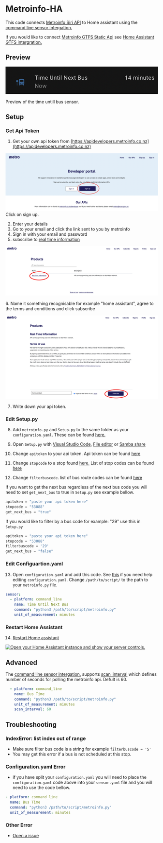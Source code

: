 # Metroinfo-HA
This code connects [Metroinfo Siri API](https://apidevelopers.metroinfo.co.nz/api-details#api=siri-service) to Home assistant using the [command line sensor intergation.](https://www.home-assistant.io/integrations/sensor.command_line/)

If you would like to connect [Metroinfo GTFS Static Api](https://apidevelopers.metroinfo.co.nz/api-details#api=gtfs-static-service) see [Home Assistant GTFS intergration.](https://www.home-assistant.io/integrations/gtfs/)
## Preview

<p class='img'>
  <img src='/images/Metroinfo Preview.png' alt='Preview of the time untill bus sensor.'>
  
  Preview of the time untill bus sensor.
</p>

## Setup

### Get Api Token

1. Get your own api token from [https://apidevelopers.metroinfo.co.nz](https://apidevelopers.metroinfo.co.nz)
<p class='img'>
  <img src='/images/Metroinfo-dev-webiste.jpeg' alt='Screenshot of the metroinfo Developer portal'>
  Click on sign up.
</p>

2. Enter your details
3. Go to your email and click the link sent to you by metroinfo
4. Sign in with your email and password
5. subscribe to [real time information](https://apidevelopers.metroinfo.co.nz/product#product=real-time-information)
<p class='img'>
  <img src='images/Products.png' alt='Screenshot of the metroinfo Products portal'>
</p>
6. Name it something recognisable for example "home assistant", agree to the terms and conditions and click subscribe
<p class='img'>
  <img src='images/Subscribe-page-screenshot.png' alt='Screenshot of the metroinfo Products portal'>
</p>

7. Write down your api token. 
### Edit Setup.py
8. Add `metroinfo.py` and `Setup.py` to the same folder as your `configuration.yaml`. These can be found [here.](/config/)
9. Open `Setup.py` with [Visual Studio Code](https://my.home-assistant.io/redirect/supervisor_addon/?addon=a0d7b954_vscode), [File editor](https://my.home-assistant.io/redirect/supervisor_addon/?addon=core_configurator) or [Samba share](https://my.home-assistant.io/redirect/supervisor_addon/?addon=core_samba)

10. Change `apitoken` to your api token. Api token can be found [here](https://apidevelopers.metroinfo.co.nz/profile)
11. Change `stopcode` to a stop found [here.](https://go.metroinfo.co.nz/) List of stop codes can be found [here](/metroinfo-data/stops.txt)
12. Change `filterbuscode`. list of bus route codes can be found [here](/metroinfo-data/routes.txt)

If you want to get the next bus regardless of the next bus code you will need to set `get_next_bus` to true in `Setup.py` see example bellow.

```python
apitoken = "paste your api token here"
stopcode = "53088"
get_next_bus = "true"
```
If you would like to filter by a bus code for example: "29" use this in `Setup.py`
```python
apitoken = "paste your api token here"
stopcode = "53088"
filterbuscode = '29'
get_next_bus = "false"
```
### Edit Configuartion.yaml
13. Open `configuration.yaml` and add this code. See [this](https://www.home-assistant.io/docs/configuration/#editing-configurationyaml) if you need help editing `configuration.yaml`. Change `/path/to/script/` to the path to your `metroinfo.py` file.
```yaml
sensor:
  - platform: command_line
    name: Time Until Next Bus
    command: "python3 /path/to/script/metroinfo.py"
    unit_of_measurement: minutes
```
### Restart Home Assistant

14. [Restart Home assistant](https://www.home-assistant.io/docs/configuration/#reloading-changes) 




<a href="https://my.home-assistant.io/redirect/server_controls/" target="_blank"><img src="https://my.home-assistant.io/badges/server_controls.svg" alt="Open your Home Assistant instance and show your server controls." /></a>

## Advanced

The [command line sensor intergation.](https://www.home-assistant.io/integrations/sensor.command_line/) supports [scan_interval](https://www.home-assistant.io/integrations/sensor.command_line/#scan_interval) which defines number of seconds for polling the metroinfo api. Defult is 60.

```yaml
  - platform: command_line
    name: Bus Time
    command: "python3 /path/to/script/metroinfo.py"
    unit_of_measurement: minutes
    scan_interval: 60
```

## Troubleshooting
### IndexError: list index out of range
  
  - Make sure filter bus code is a string for example `filterbuscode = '5'`
  - You may get this error if a bus is not scheduled at this stop.

### Configuration.yaml Error

  - if you have split your `configuration.yaml` you will need to place the `configuration.yaml` code above into your `sensor.yaml` file and you will need to use the code bellow.

```yaml
- platform: command_line
  name: Bus Time
  command: "python3 /path/to/script/metroinfo.py"
  unit_of_measurement: minutes
```
### Other Error
  - [Open a issue](https://github.com/Beta-Computer/metroinfo-HA/issues/new/choose)
